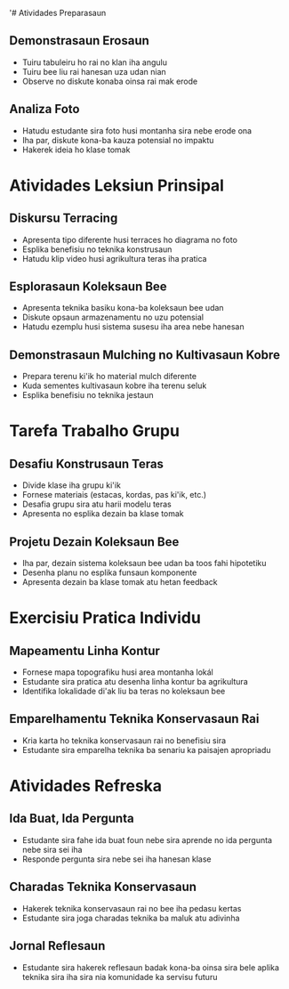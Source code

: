 '# Atividades Preparasaun

## Demonstrasaun Erosaun
- Tuiru tabuleiru ho rai no klan iha angulu
- Tuiru bee liu rai hanesan uza udan nian
- Observe no diskute konaba oinsa rai mak erode

## Analiza Foto
- Hatudu estudante sira foto husi montanha sira nebe erode ona
- Iha par, diskute kona-ba kauza potensial no impaktu
- Hakerek ideia ho klase tomak

# Atividades Leksiun Prinsipal

## Diskursu Terracing
- Apresenta tipo diferente husi terraces ho diagrama no foto
- Esplika benefisiu no teknika konstrusaun
- Hatudu klip video husi agrikultura teras iha pratica

## Esplorasaun Koleksaun Bee
- Apresenta teknika basiku kona-ba koleksaun bee udan
- Diskute opsaun armazenamentu no uzu potensial
- Hatudu ezemplu husi sistema susesu iha area nebe hanesan

## Demonstrasaun Mulching no Kultivasaun Kobre
- Prepara terenu ki'ik ho material mulch diferente
- Kuda sementes kultivasaun kobre iha terenu seluk
- Esplika benefisiu no teknika jestaun

# Tarefa Trabalho Grupu

## Desafiu Konstrusaun Teras
- Divide klase iha grupu ki'ik
- Fornese materiais (estacas, kordas, pas ki'ik, etc.)
- Desafia grupu sira atu harii modelu teras
- Apresenta no esplika dezain ba klase tomak

## Projetu Dezain Koleksaun Bee
- Iha par, dezain sistema koleksaun bee udan ba toos fahi hipotetiku
- Desenha planu no esplika funsaun komponente
- Apresenta dezain ba klase tomak atu hetan feedback

# Exercisiu Pratica Individu

## Mapeamentu Linha Kontur
- Fornese mapa topografiku husi area montanha lokál
- Estudante sira pratica atu desenha linha kontur ba agrikultura
- Identifika lokalidade di'ak liu ba teras no koleksaun bee

## Emparelhamentu Teknika Konservasaun Rai
- Kria karta ho teknika konservasaun rai no benefisiu sira
- Estudante sira emparelha teknika ba senariu ka paisajen apropriadu

# Atividades Refreska

## Ida Buat, Ida Pergunta
- Estudante sira fahe ida buat foun nebe sira aprende no ida pergunta nebe sira sei iha
- Responde pergunta sira nebe sei iha hanesan klase

## Charadas Teknika Konservasaun
- Hakerek teknika konservasaun rai no bee iha pedasu kertas
- Estudante sira joga charadas teknika ba maluk atu adivinha

## Jornal Reflesaun
- Estudante sira hakerek reflesaun badak kona-ba oinsa sira bele aplika teknika sira iha sira nia komunidade ka servisu futuru